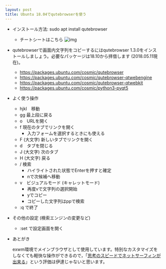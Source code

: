 ```yaml
---
layout: post
title: Ubuntu 18.04でqutebrowserを使う
---
```


-   インストール方法: sudo apt install qutebrowser
    -   チートシートはこちら ![img](//qutebrowser.org/img/cheatsheet-big.png)

-   qutebrowserで画面内文字列をコピーするにはqutebrowser 1.3.0をインストールしましょう。必要なパッケージは18.10から拝借します (2018.05.11現在)。
    -   <https://packages.ubuntu.com/cosmic/qutebrowser>
    -   <https://packages.ubuntu.com/cosmic/qutebrowser-qtwebengine>
    -   <https://packages.ubuntu.com/cosmic/qutebrowser-qtwebkit>
    -   <https://packages.ubuntu.com/cosmic/python3-pyqt5>

-   よく使う操作
    -   hjkl　移動
    -   gg 最上段に戻る
    -   o　URLを開く
    -   f 現在のタブでリンクを開く
        -   入力フォームを選択するときにも使える
    -   F (大文字) 新しいタブでリンクを開く
    -   d　タブを閉じる
    -   J (大文字) 次のタブ
    -   H (大文字) 戻る
    -   / 検索
        -   ハイライトされた状態でEnterを押すと確定
        -   nで次候補へ移動
    -   v　ビジュアルモード (キャレットモード)
        -   再度vで文字列の選択開始
        -   yでコピー
        -   コピーした文字列はppで検索
    -   :q で終了

-   その他の設定 (検索エンジンの変更など)
    -   :set で設定画面を開く

-   あとがき
    
    exwm環境でメインブラウザとして使用しています。特別なカスタマイズをしなくても軽快な操作ができるので，「[思考のスピードでネットサーフィンが出来る](https://qiita.com/geotrader/items/47fd0a7e5783e5a0b599)」という評価は伊達じゃないと思います。
